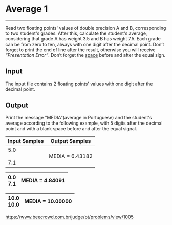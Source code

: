 # Average 1

---

Read two floating points' values of double precision A and B, corresponding to two student's grades. After this, calculate the student's average, considering that grade A has weight 3.5 and B has weight 7.5. Each grade can be from zero to ten, always with one digit after the decimal point. Don’t forget to print the end of line after the result, otherwise you will receive *“Presentation Error”*. Don’t forget the <u>space</u> before and after the equal sign.

## Input

The input file contains 2 floating points' values with one digit after the decimal point.

## Output

Print the message "MEDIA"(average in Portuguese) and the student's average according to the following example, with 5 digits after the decimal point and with a blank space before and after the equal signal.

| Input Samples  | Output Samples  |
| -------------- | --------------- |
| 5.0<br><br>7.1 | MEDIA = 6.43182 |

| 0.0  <br>7.1 | MEDIA = 4.84091 |
| ------------ | --------------- |

| 10.0  <br>10.0 | MEDIA = 10.00000 |
| -------------- | ---------------- |

https://www.beecrowd.com.br/judge/pt/problems/view/1005

